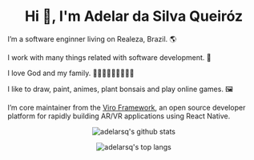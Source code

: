 <h1 align="center">Hi 👋, I'm Adelar da Silva Queiróz</h1>

I’m a software enginner living on Realeza, Brazil. 🌎

I work with many things related with software development. 🧩

I love God and my family. 👶🏻👨🏻👩🏻👦🏻🐶

I like to draw, paint, animes, plant bonsais and play online games. 🖼

I’m core maintainer from the [Viro Framework](https://virocommunity.github.io), an open source developer platform for rapidly building AR/VR applications using React Native.

<p align="center">
    <img alt="adelarsq's github stats" src="https://github-readme-stats.vercel.app/api?username=adelarsq&theme=vue&show_icons=true"/>
</p>

<p align="center">
    <img alt="adelarsq's top langs" src="https://github-readme-stats.vercel.app/api/top-langs/?username=adelarsq&layout=compact&theme=vue"/>
</p>
